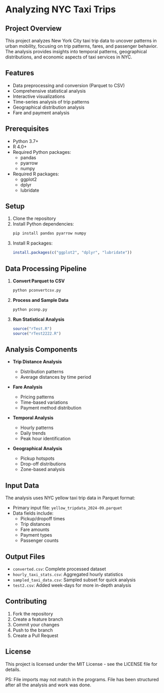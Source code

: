 # Analyzing NYC Taxi Trips

## Project Overview
This project analyzes New York City taxi trip data to uncover patterns in urban mobility, focusing on trip patterns, fares, and passenger behavior. The analysis provides insights into temporal patterns, geographical distributions, and economic aspects of taxi services in NYC.

## Features
- Data preprocessing and conversion (Parquet to CSV)
- Comprehensive statistical analysis
- Interactive visualizations
- Time-series analysis of trip patterns
- Geographical distribution analysis
- Fare and payment analysis


## Prerequisites
- Python 3.7+
- R 4.0+
- Required Python packages:
  - pandas
  - pyarrow
  - numpy
- Required R packages:
  - ggplot2
  - dplyr
  - lubridate

## Setup
1. Clone the repository
2. Install Python dependencies:
   ```bash
   pip install pandas pyarrow numpy
   ```
3. Install R packages:
   ```R
   install.packages(c("ggplot2", "dplyr", "lubridate"))
   ```

## Data Processing Pipeline
1. **Convert Parquet to CSV**
   ```bash
   python pconvertcsv.py
   ```

2. **Process and Sample Data**
   ```bash
   python pconp.py
   ```

3. **Run Statistical Analysis**
   ```R
   source("rTest.R")
   source("rTest2222.R")
   ```

## Analysis Components
- **Trip Distance Analysis**
  - Distribution patterns
  - Average distances by time period
  
- **Fare Analysis**
  - Pricing patterns
  - Time-based variations
  - Payment method distribution

- **Temporal Analysis**
  - Hourly patterns
  - Daily trends
  - Peak hour identification

- **Geographical Analysis**
  - Pickup hotspots
  - Drop-off distributions
  - Zone-based analysis

## Input Data
The analysis uses NYC yellow taxi trip data in Parquet format:
- Primary input file: `yellow_tripdata_2024-09.parquet`
- Data fields include:
  - Pickup/dropoff times
  - Trip distances
  - Fare amounts
  - Payment types
  - Passenger counts

## Output Files
- `converted.csv`: Complete processed dataset
- `hourly_taxi_stats.csv`: Aggregated hourly statistics
- `sampled_taxi_data.csv`: Sampled subset for quick analysis
- `test2.csv`: Added week-days for more in-depth analysis  

## Contributing
1. Fork the repository
2. Create a feature branch
3. Commit your changes
4. Push to the branch
5. Create a Pull Request

## License
This project is licensed under the MIT License - see the LICENSE file for details.

PS: File imports may not match in the programs. File has been structured after all the analysis and work was done.
